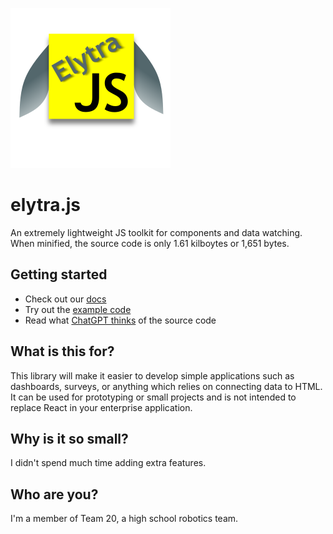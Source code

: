 ![elytra.js logo](docs/logo.svg)
# elytra.js
An extremely lightweight JS toolkit for components and data watching. When minified, the source code is only 1.61 kilboytes or 1,651 bytes.

## Getting started
- Check out our [docs](http://jonahemorgan.github.io/elytra.js)
- Try out the [example code](https://github.com/JonahEMorgan/elytra.js/tree/master/example)
- Read what [ChatGPT thinks](http://github.com/JonahEMorgan/elytra.js/blob/master/chatgpt.md) of the source code 

## What is this for?
This library will make it easier to develop simple applications such as dashboards, surveys, or anything which relies on connecting data to HTML. It can be used for prototyping or small projects and is not intended to replace React in your enterprise application.

## Why is it so small?
I didn't spend much time adding extra features.

## Who are you?
I'm a member of Team 20, a high school robotics team.